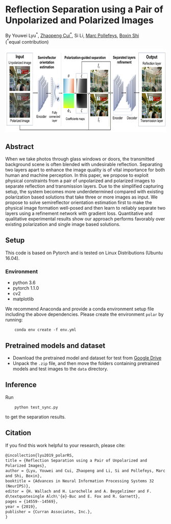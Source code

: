 # Reflection Separation using a Pair of Unpolarized and Polarized Images
By Youwei Lyu<sup>\*</sup>, [Zhaopeng Cui<sup>\*</sup>](https://zhpcui.github.io/), Si Li, [Marc Pollefeys](https://people.inf.ethz.ch/pomarc/), [Boxin Shi](http://ci.idm.pku.edu.cn/)
<br>
(<sup>\*</sup>equal contribution)
<br>
<p align="center">
	<img src='/data/image/pipeline.png' height="260">
</p>


Abstract
--------------------------
When we take photos through glass windows or doors, the transmitted background scene is often blended with undesirable reflection. Separating two layers apart to enhance the image quality is of vital importance for both human and machine perception. In this paper, we propose to exploit physical constraints from a pair of unpolarized and polarized images to separate reflection and transmission layers. Due to the simplified capturing setup, the system becomes more underdetermined compared with existing polarization based solutions that take three or more images as input. We propose to solve semireflector orientation estimation first to make the physical image formation well-posed and then learn to reliably separate two layers using a refinement network with gradient loss. Quantitative and qualitative experimental results show our approach performs favorably over existing polarization and single image based solutions.

Setup
--------------------------
This code is based on Pytorch and is tested on Linux Distributions (Ubuntu 16.04).
### Environment
- python 3.6
- pytorch 1.1.0
- cv2
- matplotlib

We recommend Anaconda and provide a conda environment setup file including the above dependencies. Please create the environment ```polar``` by running:
```
	conda env create -f env.yml
```

Pretrained models and dataset
--------------------------

 - Download the pretrained model and dataset for test from [Google Drive](https://drive.google.com/open?id=1CTry_JRlVzxn65EJbAvdkOj5ij3xU-DU)
 - Unpack the ```.zip``` file, and then move the folders containing pretrained models and test images to the ```data``` directory.

Inference
--------------------------

Run
```
	python test_sync.py
```
to get the separation results.

Citation
--------------------------
If you find this work helpful to your research, please cite:
```
@incollection{lyu2019_polarRS,
title = {Reflection Separation using a Pair of Unpolarized and Polarized Images},
author = {Lyu, Youwei and Cui, Zhaopeng and Li, Si and Pollefeys, Marc and Shi, Boxin},
booktitle = {Advances in Neural Information Processing Systems 32 (NeurIPS)},
editor = {H. Wallach and H. Larochelle and A. Beygelzimer and F. d\textquotesingle Alch\'{e}-Buc and E. Fox and R. Garnett},
pages = {14559--14569},
year = {2019},
publisher = {Curran Associates, Inc.},
}
```
 
 
